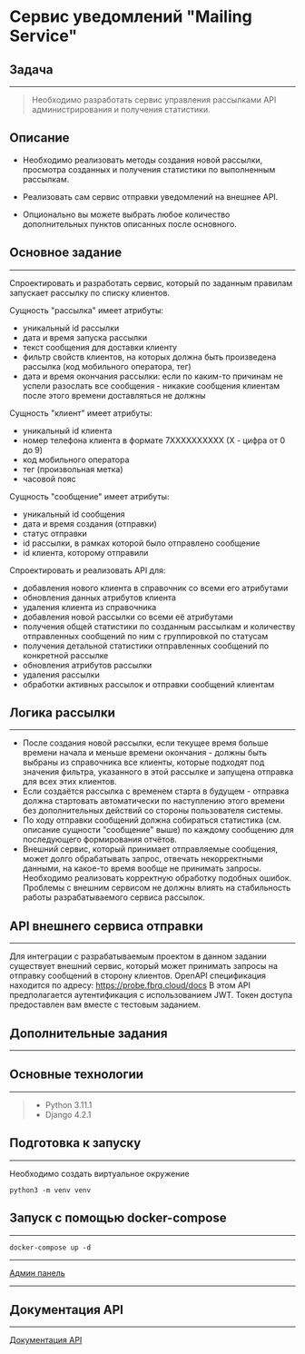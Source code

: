 Сервис уведомлений "Mailing Service"
============================

Задача
------
---

> Необходимо разработать сервис управления рассылками API администрирования и получения статистики.

Описание
--------

* Необходимо реализовать методы создания новой рассылки, просмотра созданных и получения статистики по выполненным
  рассылкам.

* Реализовать сам сервис отправки уведомлений на внешнее API.

* Опционально вы можете выбрать любое количество дополнительных пунктов описанных после основного.

Основное задание
----------------
---
Спроектировать и разработать сервис, который по заданным правилам запускает рассылку по списку клиентов.

Сущность "рассылка" имеет атрибуты:

* уникальный id рассылки
* дата и время запуска рассылки
* текст сообщения для доставки клиенту
* фильтр свойств клиентов, на которых должна быть произведена рассылка (код мобильного оператора, тег)
* дата и время окончания рассылки: если по каким-то причинам не успели разослать все сообщения - никакие сообщения
  клиентам после этого времени доставляться не должны

Сущность "клиент" имеет атрибуты:

* уникальный id клиента
* номер телефона клиента в формате 7XXXXXXXXXX (X - цифра от 0 до 9)
* код мобильного оператора
* тег (произвольная метка)
* часовой пояс

Сущность "сообщение" имеет атрибуты:

* уникальный id сообщения
* дата и время создания (отправки)
* статус отправки
* id рассылки, в рамках которой было отправлено сообщение
* id клиента, которому отправили

Спроектировать и реализовать API для:

* добавления нового клиента в справочник со всеми его атрибутами
* обновления данных атрибутов клиента
* удаления клиента из справочника
* добавления новой рассылки со всеми её атрибутами
* получения общей статистики по созданным рассылкам и количеству отправленных сообщений по ним с группировкой по
  статусам
* получения детальной статистики отправленных сообщений по конкретной рассылке
* обновления атрибутов рассылки
* удаления рассылки
* обработки активных рассылок и отправки сообщений клиентам

Логика рассылки
---------------
---

* После создания новой рассылки, если текущее время больше времени начала и меньше времени окончания - должны быть
  выбраны из справочника все клиенты, которые подходят под значения фильтра, указанного в этой рассылке и запущена
  отправка для всех этих клиентов.
* Если создаётся рассылка с временем старта в будущем - отправка должна стартовать автоматически по наступлению этого
  времени без дополнительных действий со стороны пользователя системы.
* По ходу отправки сообщений должна собираться статистика (см. описание сущности "сообщение" выше) по каждому сообщению
  для последующего формирования отчётов.
* Внешний сервис, который принимает отправляемые сообщения, может долго обрабатывать запрос, отвечать некорректными
  данными, на какое-то время вообще не принимать запросы. Необходимо реализовать корректную обработку подобных ошибок.
  Проблемы с внешним сервисом не должны влиять на стабильность работы разрабатываемого сервиса рассылок.

API внешнего сервиса отправки
-----------------------------
---
Для интеграции с разрабатываемым проектом в данном задании существует внешний сервис, который может принимать запросы на
отправку сообщений в сторону клиентов.
OpenAPI спецификация находится по адресу: https://probe.fbrq.cloud/docs
В этом API предполагается аутентификация с использованием JWT. Токен доступа предоставлен вам вместе с тестовым
заданием.

Дополнительные задания
----------------------
---


Основные технологии
-------------------
---

> * Python 3.11.1
> * Django 4.2.1

Подготовка к запуску
--------------------
---
Необходимо создать виртуальное окружение

```
python3 -m venv venv
```

Запуск с помощью docker-compose
-------------------------------
---

~~~
docker-compose up -d 
~~~

---

[Админ панель](http://127.0.0.1:8000/admin)

---

Документация API
----------------
---
[Документация API](http://127.0.0.1:8000/docs)
